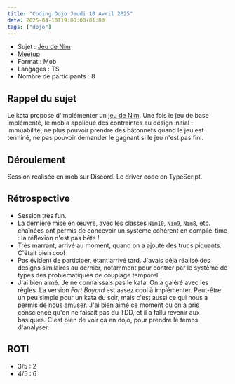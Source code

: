 ```yaml
---
title: "Coding Dojo Jeudi 10 Avril 2025"
date: 2025-04-10T19:00:00+01:00
tags: ["dojo"]
---
```


- Sujet : [Jeu de Nim](https://codingdojo.org/kata/Nim/)
- [Meetup](https://www.meetup.com/software-craftsmanship-lyon/events/306811435/)
- Format : Mob
- Langages : TS
- Nombre de participants : 8

## Rappel du sujet

Le kata propose d'implémenter un [jeu de Nim](https://fr.wikipedia.org/wiki/Jeux_de_Nim).
Une fois le jeu de base implémenté, le mob a appliqué des contraintes au design initial : immuabilité, ne plus pouvoir prendre des bâtonnets quand le jeu est terminé, ne pas pouvoir demander le gagnant si le jeu n'est pas fini.

## Déroulement

Session réalisée en mob sur Discord.
Le driver code en TypeScript.

## Rétrospective

* Session très fun.
* La dernière mise en œuvre, avec les classes `Nim10`, `Nim9`, `Nim8`, etc. chaînées ont permis de concevoir un système cohérent en compile-time : la réflexion n'est pas bête !
* Très marrant, arrivé au moment, quand on a ajouté des trucs piquants. C'était bien cool
* Pas évident de participer, étant arrivé tard.
J'avais déjà réalisé des designs similaires au dernier, notamment pour contrer par le système de types des problématiques de couplage temporel.
* J'ai bien aimé.
Je ne connaissais pas le kata.
On a galéré avec les règles.
La version _Fort Boyard_ est assez cool à implémenter.
Peut-être un peu simple pour un kata du soir, mais c'est aussi ce qui nous a permis de nous amuser.
J'ai bien aimé ce moment où on a pris conscience qu'on ne faisait pas du TDD, et il a fallu revenir aux basiques.
C'est bien de voir ça en dojo, pour prendre le temps d'analyser.

## ROTI

- 3/5 : 2
- 4/5 : 6
